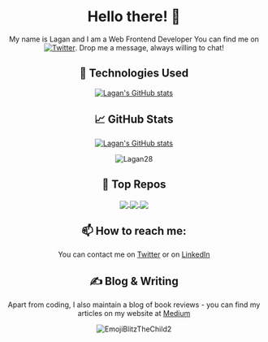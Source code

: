 <div align="center">

# Hello there! 👋

My name is Lagan and I am a Web Frontend Developer You can find me on [![Twitter][1.2]][1]. Drop me a message, always willing to chat!

<!--
**Lagan28/Lagan28** is a ✨ _special_ ✨ repository because its `README.md` (this file) appears on your GitHub profile.

Here are some ideas to get you started:

- 🔭 I’m currently working on ...
- 🌱 I’m currently learning ...
- 👯 I’m looking to collaborate on ...
- 🤔 I’m looking for help with ...
- 💬 Ask me about ...
- 📫 How to reach me: ...
- 😄 Pronouns: ...
- ⚡ Fun fact: ...
-->

<!-- links to social media icons -->

<!-- icons without padding -->

[1.2]: http://i.imgur.com/wWzX9uB.png
[2.2]: http://i.imgur.com/9I6NRUm.png


<!-- links to your social media accounts -->

[1]: https://twitter.com/lagangupta3
[2]: https://github.com/Lagan28
[3]: https://www.linkedin.com/in/lagan-gupta/

## 🌱 Technologies Used

[![Lagan's GitHub stats](https://github-readme-stats.vercel.app/api/top-langs/?username=Lagan28&theme=dracula&layout=compact)](https://github.com/Lagan28/github-readme-stats)

## &#x1f4c8; GitHub Stats

[![Lagan's GitHub stats](https://github-readme-stats.vercel.app/api?username=Lagan28&count_private=true&show_icons=true&hide=stars&theme=dracula)](https://github.com/Lagan28/github-readme-stats)
  
<p><img align="center" src="https://github-readme-streak-stats.herokuapp.com/?user=Lagan28&theme=dracula&" alt="Lagan28" /></p>


## 🔭 Top Repos

<a href="https://github.com/Lagan28/pizza-delivery-app">
  <img align="center" src="https://github-readme-stats.vercel.app/api/pin/?username=Lagan28&repo=pizza-delivery-app&theme=dracula&show_owner=true" />
</a>                           
                           
<a href="https://github.com/Lagan28/car-rental-application">
  <img align="center" src="https://github-readme-stats.vercel.app/api/pin/?username=Lagan28&repo=car-rental-application&theme=dracula&show_owner=true" />
</a>                           
                           
<a href="https://github.com/Lagan28/whatsapp-clone">
  <img align="center" src="https://github-readme-stats.vercel.app/api/pin/?username=Lagan28&repo=whatsapp-clone&theme=dracula&show_owner=true" />
</a>

## 📫 How to reach me:

You can contact me on [Twitter][1] or on [LinkedIn][3]

## &#x270d; Blog & Writing

Apart from coding, I also maintain a blog of book reviews - you can find my articles on my website at [Medium](https://lagan.medium.com/)

![EmojiBlitzTheChild2](https://user-images.githubusercontent.com/53617100/152173543-5d26d70d-9ea0-4f70-8dc9-c53be581952b.png)


  
</div>

